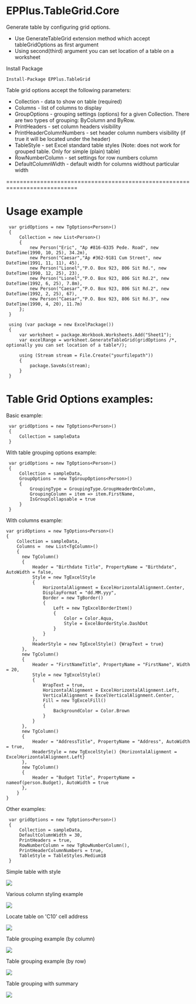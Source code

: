 # EPPlus.TableGrid.Core
Generate table by configuring grid options. 
 - Use GenerateTableGrid extension method which accept tableGridOptions as first argument
 - Using second(third) argument you can set location of a table on a worksheet

Install Package
```
Install-Package EPPlus.TableGrid
```

Table grid options accept the following parameters:
 - Collection - data to show on table (required)
 - Columns - list of columns to display
 - GroupOptions - grouping settings (options) for a given Collection. There are two types of grouping: ByColumn and ByRow.
 - PrintHeaders - set column headers visibility
 - PrintHeaderColumnNumbers - set header column numbers visibility (if true it will be located under the header)
 - TableStyle - set Excel standard table styles (Note: does not work for grouped table. Only for simple (plain) table)
 - RowNumberColumn - set settings for row numbers column
 - DefaultColumnWidth - default width for columns widthout particular width
 
 ===========================================================================
 # Usage example
 ```
  var gridOptions = new TgOptions<Person>()
  {
      Collection = new List<Person>()
      {
          new Person("Eric", "Ap #816-6335 Pede. Road", new DateTime(1990, 10, 25), 34.2m),
          new Person("Caesar","Ap #362-9181 Cum Street", new DateTime(1991, 11, 11), 45),
          new Person("Lionel","P.O. Box 923, 806 Sit Rd.", new DateTime(1990, 12, 25), 23),
          new Person("Lionel","P.O. Box 923, 806 Sit Rd.2", new DateTime(1992, 6, 25), 7.8m),
          new Person("Caesar","P.O. Box 923, 806 Sit Rd.2", new DateTime(1992, 2, 25), 67),
          new Person("Caesar","P.O. Box 923, 806 Sit Rd.3", new DateTime(1990, 4, 20), 11.7m)
      };
  }
  
  using (var package = new ExcelPackage())
  {
      var worksheet = package.Workbook.Worksheets.Add("Sheet1");
      var excelRange = worksheet.GenerateTableGrid(gridOptions /*, optionally you can set location of a table*/);

      using (Stream stream = File.Create("yourfilepath"))
      {
          package.SaveAs(stream);
      }
  }
 ```
 
 # Table Grid Options examples:
 Basic example:
 ```
  var gridOptions = new TgOptions<Person>()
  {
      Collection = sampleData
  }
 ```
 
 With table grouping options example:
 ```
  var gridOptions = new TgOptions<Person>()
  {
      Collection = sampleData,
      GroupOptions = new TgGroupOptions<Person>()
      {
          GroupingType = GroupingType.GroupHeaderOnColumn,
          GroupingColumn = item => item.FirstName,
          IsGroupCollapsable = true
      }
  }
 ```
 
 With columns example:
  ```
  var gridOptions = new TgOptions<Person>()
  {
      Collection = sampleData,
      Columns =  new List<TgColumn>()
      {
        new TgColumn()
        {
            Header = "Birthdate Title", PropertyName = "Birthdate", AutoWidth = false,
            Style = new TgExcelStyle
            {
                HorizontalAlignment = ExcelHorizontalAlignment.Center,
                DisplayFormat = "dd.MM.yyy",
                Border = new TgBorder()
                {
                    Left = new TgExcelBorderItem()
                    {
                        Color = Color.Aqua,
                        Style = ExcelBorderStyle.DashDot
                    }
                }
            },
            HeaderStyle = new TgExcelStyle() {WrapText = true}
        },
        new TgColumn()
        {
            Header = "FirstNameTitle", PropertyName = "FirstName", Width = 20,
            Style = new TgExcelStyle()
            {
                WrapText = true,
                HorizontalAlignment = ExcelHorizontalAlignment.Left,
                VerticalAlignment = ExcelVerticalAlignment.Center,
                Fill = new TgExcelFill()
                {
                    BackgroundColor = Color.Brown
                }
            }
        },
        new TgColumn()
        {
            Header = "AddressTitle", PropertyName = "Address", AutoWidth = true,
            HeaderStyle = new TgExcelStyle() {HorizontalAlignment = ExcelHorizontalAlignment.Left}
        },
        new TgColumn()
        {
            Header = "Budget Title", PropertyName = nameof(person.Budget), AutoWidth = true
        },
      } 
  }
 ```
 
 Other examples:
 ```
  var gridOptions = new TgOptions<Person>()
  {
      Collection = sampleData,
      DefaultColumnWidth = 30,
      PrintHeaders = true,
      RowNumberColumn = new TgRowNumberColumn(),
      PrintHeaderColumnNumbers = true,
      TableStyle = TableStyles.Medium18
  }
 ```
Simple table with style 

<img src="/EPPlus.TableGrid.ConsoleApp/screenshots/SimpleTableWithStyle.png"/>

Various column styling example

<img src="/EPPlus.TableGrid.ConsoleApp/screenshots/ColumnStyleExample.png"/>

Locate table on 'C10' cell address

<img src="/EPPlus.TableGrid.ConsoleApp/screenshots/LocateTableOn_C10_celladdress.png"/>

Table grouping example (by column)

<img src="/EPPlus.TableGrid.ConsoleApp/screenshots/TableGroupingExample_ByColumn.png"/>

Table grouping example (by row)

<img src="/EPPlus.TableGrid.ConsoleApp/screenshots/TableGrouping_ByRow.png"/>

Table grouping with summary

<img src="/EPPlus.TableGrid.ConsoleApp/screenshots/TableGrouiping_WithSummary.png"/>
